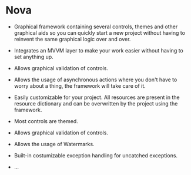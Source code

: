 Nova
====

* Graphical framework containing several controls, themes and other graphical aids so you can quickly start a new project without having to reinvent the same graphical logic over and over.

* Integrates an MVVM layer to make your work easier without having to set anything up.

* Allows graphical validation of controls.

* Allows the usage of asynchronous actions where you don't have to worry about a thing, the framework will take care of it.

* Easily customizable for your project. All resources are present in the resource dictionary and can be overwritten by the project using the framework.

* Most controls are themed.

* Allows graphical validation of controls.

* Allows the usage of Watermarks.

* Built-in costumizable exception handling for uncatched exceptions.

* ...